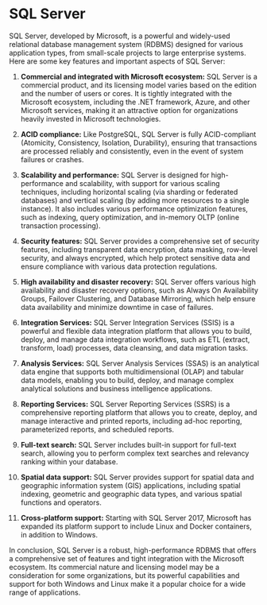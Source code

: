 # SQL Server

SQL Server, developed by Microsoft, is a powerful and widely-used relational database management system (RDBMS) designed for various application types, from small-scale projects to large enterprise systems. Here are some key features and important aspects of SQL Server:

1. **Commercial and integrated with Microsoft ecosystem:** SQL Server is a commercial product, and its licensing model varies based on the edition and the number of users or cores. It is tightly integrated with the Microsoft ecosystem, including the .NET framework, Azure, and other Microsoft services, making it an attractive option for organizations heavily invested in Microsoft technologies.

2. **ACID compliance:** Like PostgreSQL, SQL Server is fully ACID-compliant (Atomicity, Consistency, Isolation, Durability), ensuring that transactions are processed reliably and consistently, even in the event of system failures or crashes.

3. **Scalability and performance:** SQL Server is designed for high-performance and scalability, with support for various scaling techniques, including horizontal scaling (via sharding or federated databases) and vertical scaling (by adding more resources to a single instance). It also includes various performance optimization features, such as indexing, query optimization, and in-memory OLTP (online transaction processing).

4. **Security features:** SQL Server provides a comprehensive set of security features, including transparent data encryption, data masking, row-level security, and always encrypted, which help protect sensitive data and ensure compliance with various data protection regulations.

5. **High availability and disaster recovery:** SQL Server offers various high availability and disaster recovery options, such as Always On Availability Groups, Failover Clustering, and Database Mirroring, which help ensure data availability and minimize downtime in case of failures.

6. **Integration Services:** SQL Server Integration Services (SSIS) is a powerful and flexible data integration platform that allows you to build, deploy, and manage data integration workflows, such as ETL (extract, transform, load) processes, data cleansing, and data migration tasks.

7. **Analysis Services:** SQL Server Analysis Services (SSAS) is an analytical data engine that supports both multidimensional (OLAP) and tabular data models, enabling you to build, deploy, and manage complex analytical solutions and business intelligence applications.

8. **Reporting Services:** SQL Server Reporting Services (SSRS) is a comprehensive reporting platform that allows you to create, deploy, and manage interactive and printed reports, including ad-hoc reporting, parameterized reports, and scheduled reports.

9. **Full-text search:** SQL Server includes built-in support for full-text search, allowing you to perform complex text searches and relevancy ranking within your database.

10. **Spatial data support:** SQL Server provides support for spatial data and geographic information system (GIS) applications, including spatial indexing, geometric and geographic data types, and various spatial functions and operators.

11. **Cross-platform support:** Starting with SQL Server 2017, Microsoft has expanded its platform support to include Linux and Docker containers, in addition to Windows.

In conclusion, SQL Server is a robust, high-performance RDBMS that offers a comprehensive set of features and tight integration with the Microsoft ecosystem. Its commercial nature and licensing model may be a consideration for some organizations, but its powerful capabilities and support for both Windows and Linux make it a popular choice for a wide range of applications.